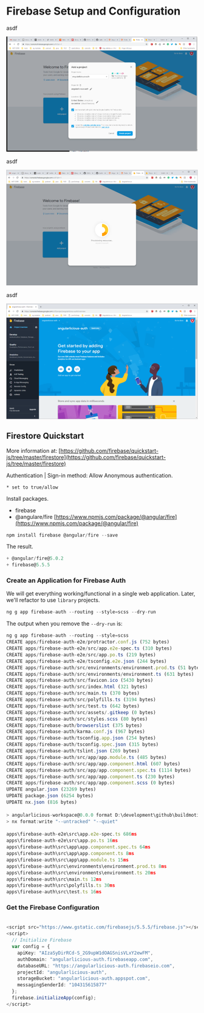 # Firebase Setup and Configuration

asdf


![](assets-auth/firebase-project.png)

asdf

![](assets-auth/creating-project.png)

asdf

![](assets-auth/firebase-dashboard.png)

## Firestore Quickstart

More information at: [https://github.com/firebase/quickstart-js/tree/master/firestore](https://github.com/firebase/quickstart-js/tree/master/firestore)

Authentication | Sign-in method: Allow Anonymous authentication.

    * set to true/allow

Install packages. 

* firebase
* @angulare/fire [https://www.npmjs.com/package/@angular/fire](https://www.npmjs.com/package/@angular/fire)

```ts
npm install firebase @angular/fire --save
```

The result.

```ts
+ @angular/fire@5.0.2
+ firebase@5.5.5
```

### Create an Application for Firebase Auth

We will get everything working/functional in a single web application. Later, we'll refactor to use `library` projects. 

```ts
ng g app firebase-auth --routing --style=scss --dry-run
```

The output when you remove the `--dry-run` is:

```ts
ng g app firebase-auth --routing --style=scss
CREATE apps/firebase-auth-e2e/protractor.conf.js (752 bytes)
CREATE apps/firebase-auth-e2e/src/app.e2e-spec.ts (310 bytes)
CREATE apps/firebase-auth-e2e/src/app.po.ts (219 bytes)
CREATE apps/firebase-auth-e2e/tsconfig.e2e.json (244 bytes)
CREATE apps/firebase-auth/src/environments/environment.prod.ts (51 bytes)
CREATE apps/firebase-auth/src/environments/environment.ts (631 bytes)
CREATE apps/firebase-auth/src/favicon.ico (5430 bytes)
CREATE apps/firebase-auth/src/index.html (321 bytes)
CREATE apps/firebase-auth/src/main.ts (370 bytes)
CREATE apps/firebase-auth/src/polyfills.ts (3194 bytes)
CREATE apps/firebase-auth/src/test.ts (642 bytes)
CREATE apps/firebase-auth/src/assets/.gitkeep (0 bytes)
CREATE apps/firebase-auth/src/styles.scss (80 bytes)
CREATE apps/firebase-auth/browserslist (375 bytes)
CREATE apps/firebase-auth/karma.conf.js (967 bytes)
CREATE apps/firebase-auth/tsconfig.app.json (254 bytes)
CREATE apps/firebase-auth/tsconfig.spec.json (315 bytes)
CREATE apps/firebase-auth/tslint.json (269 bytes)
CREATE apps/firebase-auth/src/app/app.module.ts (485 bytes)
CREATE apps/firebase-auth/src/app/app.component.html (607 bytes)
CREATE apps/firebase-auth/src/app/app.component.spec.ts (1114 bytes)
CREATE apps/firebase-auth/src/app/app.component.ts (230 bytes)
CREATE apps/firebase-auth/src/app/app.component.scss (0 bytes)
UPDATE angular.json (23269 bytes)
UPDATE package.json (6254 bytes)
UPDATE nx.json (816 bytes)

> angularlicious-workspace@0.0.0 format D:\development\github\buildmotion-angularlicious\angularlicious-workspace
> nx format:write "--untracked" "--quiet"

apps\firebase-auth-e2e\src\app.e2e-spec.ts 686ms
apps\firebase-auth-e2e\src\app.po.ts 16ms
apps\firebase-auth\src\app\app.component.spec.ts 64ms
apps\firebase-auth\src\app\app.component.ts 8ms
apps\firebase-auth\src\app\app.module.ts 15ms
apps\firebase-auth\src\environments\environment.prod.ts 8ms
apps\firebase-auth\src\environments\environment.ts 20ms
apps\firebase-auth\src\main.ts 12ms
apps\firebase-auth\src\polyfills.ts 30ms
apps\firebase-auth\src\test.ts 16ms
```

### Get the Firebase Configuration


```ts

<script src="https://www.gstatic.com/firebasejs/5.5.5/firebase.js"></script>
<script>
  // Initialize Firebase
  var config = {
    apiKey: "AIzaSyDirRCd-S_2G9upW1dOAGSnisVLxY2ewFM",
    authDomain: "angularlicious-auth.firebaseapp.com",
    databaseURL: "https://angularlicious-auth.firebaseio.com",
    projectId: "angularlicious-auth",
    storageBucket: "angularlicious-auth.appspot.com",
    messagingSenderId: "104315615877"
  };
  firebase.initializeApp(config);
</script>
```

### 